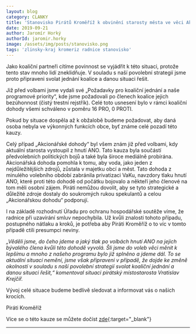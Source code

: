```yaml
---
layout: blog
category: CLANKY
title: 'Stanovisko Pirátů Kroměříž k obvinění starosty města ve věci Akcionářské dohody společnosti VaK'
date: 2019-09-21
author: Jaromír Horký
authorId: jaromir.horky
image: /assets/img/posts/stanovisko.png   
tags: 'zlinsky-kraj kromeriz radnice stanovisko'
---
```


Jako koaliční partneři cítíme povinnost se vyjádřit k této situaci, protože tento stav mnoho lidí zneklidňuje. V souladu s naší povolební strategií jsme proto připraveni svolat jednání koalice a danou situaci řešit.

Již před volbami jsme vydali své „Požadavky pro koaliční jednání a naše programové priority“, kde jsme požadovali po členech koalice jejich bezúhonnost (čistý trestní rejstřík). Celé toto usnesení bylo v rámci koaliční dohody všemi schváleno v poměru 16 PRO, 0 PROTI.

Pokud by situace dospěla až k obžalobě budeme požadovat, aby daná osoba nebyla ve výkonných funkcích obce, byť známe celé pozadí této kauzy. 

Celý případ „Akcionářské dohody“ byl všem znám již před volbami, kdy aktuální starosta vystoupil z hnutí ANO. Tato kauza byla součástí předvolebních politických bojů a také byla široce mediálně probírána. Akcionářská dohoda pomohla k tomu, aby voda, jako jeden z nejdůležitějších zdrojů, zůstala v majetku obcí a měst. Tato dohoda z minulého volebního období zabránila privatizaci VaKu, navzdory tlaku hnutí ANO, které proti této dohodě od počátku bojovalo a někteří jeho členové na tom měli osobní zájem. Piráti nemůžou dovolit, aby se tyto strategické a důležité zdroje dostaly do soukromých rukou spekulantů a celou „Akcionářskou dohodu“ podporují.

I na základě rozhodnutí Úřadu pro ochranu hospodářské soutěže víme, že radnice při uzavírání smluv nepochybila. Už kvůli znalosti tohoto případu, postupného nátlaku a kroků, je potřeba aby Piráti Kroměříž o to víc v tomto případě ctili presumpci neviny.

*„Věděli jsme, do čeho jdeme a jaký tlak po volbách hnutí ANO na jejich bývalého člena kvůli této dohodě vyvolá. Šli jsme do voleb věci měnit k lepšímu a mnoho z našeho programu bylo již splněno a jdeme dál. To se aktuální situací nemění, jsme však připraveni v případě, že dojde ke změně okolností v souladu s naší povolební strategií svolat koaliční jednání a danou situaci řešit,“ komentoval situaci pirátský místostarosta Vratislav Krejčíř.*

Vývoj celé situace budeme bedlivě sledovat a informovat vás o našich krocích. 

Piráti Kroměříž
 
Více se o této kauze se můžete dočíst [zde](https://www.mesto-kromeriz.cz/aktuality/tiskove-zpravy/policie-jiz-dele-nez-rok-proveruje-akcionarskou-dohodu-ve-vodarnach-bez-zaveru/
){:target="_blank"}

---
